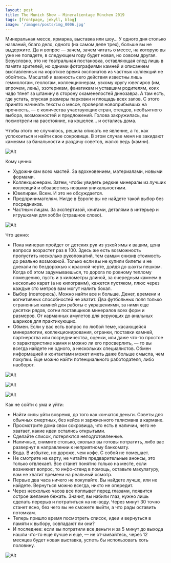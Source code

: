 ```yaml
---
layout: post
title: The Munich Show – Mineralientage München 2019
tags: [frontpage, jekyll, blog]
image: '/images/posts/img_0006.jpg'
---
```


Минеральная мессе, ярмарка, выставка или шоу… У одного дня столько названий, благо дело, одного (на самом деле трех), больше вы не выдержите. Да и вопрос — зачем, зачем читать о мессе, на которую вы уже не попадете, в следующем году будет новая, но совсем другая. Безусловно, это не театральная постановка, оставляющая след лишь в памяти зрителей, но одними фотографиями камней и описанием выставленных на короткое время экспонатов из частных коллекций не обойтись. Масштаб и важность сего действия известны лишь геммологам, геологам, коллекционерам, узкому кругу ювелиров (им, впрочем, лень), эзотерикам, фанатикам и уставшим родителям, коих чадо тянет за штанину в сторону окаменелостей динозавра. А там есть, где устать, опуская размеры парковки и площадь всех залов. С этого принято начинать тексты о мессе, проверяя новоприбывших на прочность, — с количества участвующих стран, стендов, необъятного выбора, возможностей и предложений. Голова закружилась, вы посмотрели на расстояние, на кошелек… и остались дома.

Чтобы этого не случилось, решила описать не явление, а то, как успокоиться и найти свое сокровище. В этом случае меня не закидают камнями за банальности и раздачу советов, жалко ведь (камни).

![Alt](/images/posts/img_0006-1.jpg)

Кому ценно:

* Художникам всех мастей. За вдохновением, материалами, новыми формами.
* Коллекционерам. Затем, чтобы увидеть редкие минералы из лучших коллекций и обзавестись новыми уникальностями.
* Ювелирам. Всем. И это не обсуждается.
* Предпринимателям. Нигде в Европе вы не найдете такой выбор без посредников.
* Частным лицам. За экспертизой, книгами, деталями в интерьер и игрушками для хобби (страшное слово).

![Alt](/images/posts/img_0006-2.jpg)

Что ценно:

* Пока минерал пройдет от детских рук из узкой ямы к вашим, цена вопроса возрастет раз в 100. Здесь же есть возможность пропустить несколько рукопожатий, тем самым снизив стоимость до реально возможной. Только если вы не купили билеты и не доехали по бездорожью к красной черте, дойдя до шахты пешком. Когда об этом задумываешься, то дорога по ровному теплому помещению, пусть и в километры длиной, за очередным камнем в несколько карат (а не килограмм), кажется пустяком, плюс через каждые сто метров вам могут налить бокал.
* Выбор (повторюсь). Можно найти все и больше. Денег, времени и когнитивных способностей не хватит. Два футбольных поля только ограненных камней для работы с украшениями, за ними еще десятки рядов, сотни поставщиков минералов всех форм и размеров. От карманных амулетов для верующих до анальных шариков для практикующих.
* Обмен. Если у вас есть вопрос по любой теме, касающейся минералогии, коллекционирования, огранки, поставки камней, партнерства или посредничества, оценки, или даже что-то простое о характеристике камня и можно ли его просверлить, — то вы всегда найдете не одного, а нескольких специалистов. Обмен информацией и контактами может иметь даже больше смысла, чем покупки. Еще можно найти потенциального работодателя, либо наоборот.

![Alt](/images/posts/img_0006-3.jpg)

![Alt](/images/posts/img_0006-4.jpg)

![Alt](/images/posts/img_0006-5.jpg)

Как не сойти с ума и уйти:

* Найти силы уйти вовремя, до того как кончатся деньги. Советы для обычных смертных, без кейса и заряженного талисмана в кармане.
* Просмотрите дома свои сокровища, что есть в наличии, чего не хватает, какие идеи остались открытыми.
* Сделайте список, потеряются неподготовленные.
* Наличные, снимите столько, сколько вы готовы потратить, либо вас развернут в направлении к неприятному банкомату.
* Вода. В избытке, но дороже, чем кофе. С собой не помешает.
* Не смотрите на карту, не читайте предварительные анонсы, это только отвлекает. Все станет понятно только на месте, если возникнет вопрос, то инфо-стенд в помощь, оставьте макулатуру, вам не хватит времени на реальный осмотр.
* Первые два часа ничего не покупайте. Вы найдете лучше, или не найдете. Вернуться можно всегда, никто не опередит.
* Через несколько часов все поплывет перед глазами, появится острое желание бежать. Значит, вы набили глаз, нужно лишь сделать перерыв и потратиться на не-воду. Через минут 30 точно станет ясно, без чего вы не сможете выйти, а что рады оставить потомкам.
* Теперь пришло время посмотреть список, идеи и вернуться в памяти к выбору, совпадают ли они?
* И последнее: если вы потратили все деньги и за 5 минут до выхода нашли что-то еще лучше и еще, — не отчаивайтесь, через 12 месяцев будет новая выставка, успеть бы использовать хоть половину.

![Alt](/images/posts/img_0006-6.jpg)


